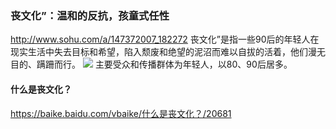 ### 丧文化”：温和的反抗，孩童式任性
http://www.sohu.com/a/147372007_182272
丧文化”是指一些90后的年轻人在现实生活中失去目标和希望，陷入颓废和绝望的泥沼而难以自拔的活着，他们漫无目的、蹒跚而行。
![](http://img.mp.sohu.com/upload/20170609/8de3205d921548b5b878443503c2156e_th.png)
主要受众和传播群体为年轻人，以80、90后居多。
#### 什么是丧文化？
https://baike.baidu.com/vbaike/什么是丧文化？/20681
